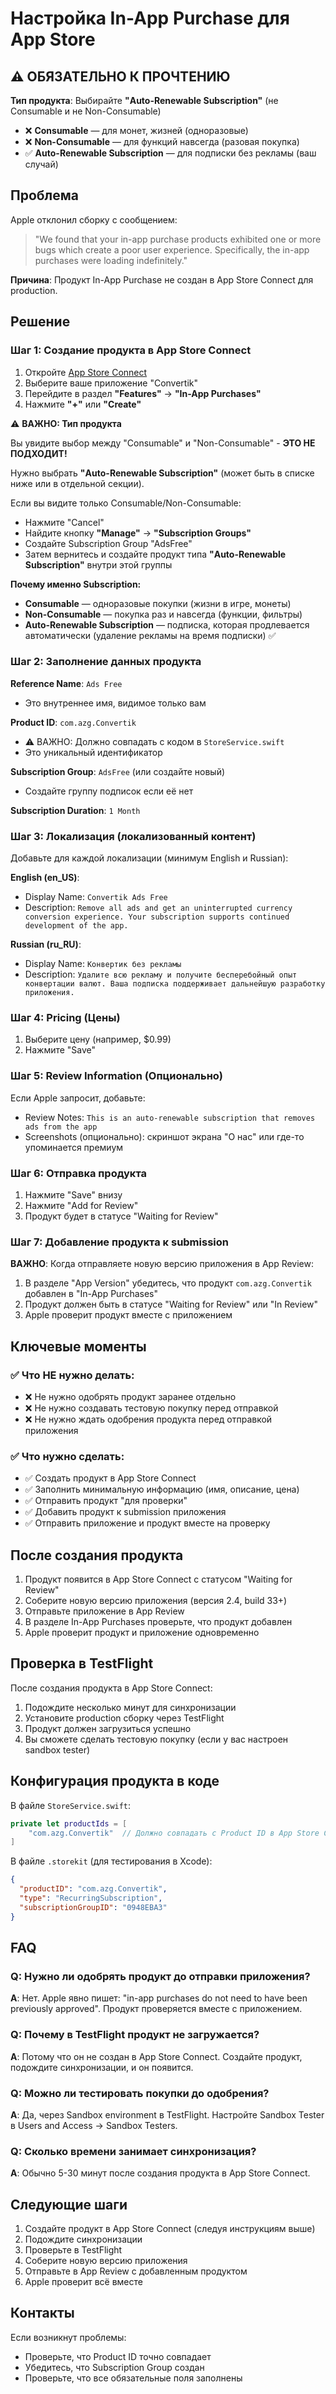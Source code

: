 # Настройка In-App Purchase для App Store

## ⚠️ ОБЯЗАТЕЛЬНО К ПРОЧТЕНИЮ

**Тип продукта**: Выбирайте **"Auto-Renewable Subscription"** (не Consumable и не Non-Consumable)

- ❌ **Consumable** — для монет, жизней (одноразовые)
- ❌ **Non-Consumable** — для функций навсегда (разовая покупка)
- ✅ **Auto-Renewable Subscription** — для подписки без рекламы (ваш случай)

## Проблема

Apple отклонил сборку с сообщением:
> "We found that your in-app purchase products exhibited one or more bugs which create a poor user experience. Specifically, the in-app purchases were loading indefinitely."

**Причина**: Продукт In-App Purchase не создан в App Store Connect для production.

## Решение

### Шаг 1: Создание продукта в App Store Connect

1. Откройте [App Store Connect](https://appstoreconnect.apple.com)
2. Выберите ваше приложение "Convertik"
3. Перейдите в раздел **"Features"** → **"In-App Purchases"**
4. Нажмите **"+"** или **"Create"**

⚠️ **ВАЖНО: Тип продукта**

Вы увидите выбор между "Consumable" и "Non-Consumable" - **ЭТО НЕ ПОДХОДИТ!**

Нужно выбрать **"Auto-Renewable Subscription"** (может быть в списке ниже или в отдельной секции).

Если вы видите только Consumable/Non-Consumable:
- Нажмите "Cancel"
- Найдите кнопку **"Manage"** → **"Subscription Groups"** 
- Создайте Subscription Group "AdsFree"
- Затем вернитесь и создайте продукт типа **"Auto-Renewable Subscription"** внутри этой группы

**Почему именно Subscription:**
- **Consumable** — одноразовые покупки (жизни в игре, монеты)
- **Non-Consumable** — покупка раз и навсегда (функции, фильтры)
- **Auto-Renewable Subscription** — подписка, которая продлевается автоматически (удаление рекламы на время подписки) ✅

### Шаг 2: Заполнение данных продукта

**Reference Name**: `Ads Free`
- Это внутреннее имя, видимое только вам

**Product ID**: `com.azg.Convertik`
- ⚠️ ВАЖНО: Должно совпадать с кодом в `StoreService.swift`
- Это уникальный идентификатор

**Subscription Group**: `AdsFree` (или создайте новый)
- Создайте группу подписок если её нет

**Subscription Duration**: `1 Month`

### Шаг 3: Локализация (локализованный контент)

Добавьте для каждой локализации (минимум English и Russian):

**English (en_US)**:
- Display Name: `Convertik Ads Free`
- Description: `Remove all ads and get an uninterrupted currency conversion experience. Your subscription supports continued development of the app.`

**Russian (ru_RU)**:
- Display Name: `Конвертик без рекламы`
- Description: `Удалите всю рекламу и получите бесперебойный опыт конвертации валют. Ваша подписка поддерживает дальнейшую разработку приложения.`

### Шаг 4: Pricing (Цены)

1. Выберите цену (например, $0.99)
2. Нажмите "Save"

### Шаг 5: Review Information (Опционально)

Если Apple запросит, добавьте:
- Review Notes: `This is an auto-renewable subscription that removes ads from the app`
- Screenshots (опционально): скриншот экрана "О нас" или где-то упоминается премиум

### Шаг 6: Отправка продукта

1. Нажмите "Save" внизу
2. Нажмите "Add for Review"
3. Продукт будет в статусе "Waiting for Review"

### Шаг 7: Добавление продукта к submission

**ВАЖНО**: Когда отправляете новую версию приложения в App Review:

1. В разделе "App Version" убедитесь, что продукт `com.azg.Convertik` добавлен в "In-App Purchases"
2. Продукт должен быть в статусе "Waiting for Review" или "In Review"
3. Apple проверит продукт вместе с приложением

## Ключевые моменты

### ✅ Что НЕ нужно делать:

- ❌ Не нужно одобрять продукт заранее отдельно
- ❌ Не нужно создавать тестовую покупку перед отправкой
- ❌ Не нужно ждать одобрения продукта перед отправкой приложения

### ✅ Что нужно сделать:

- ✅ Создать продукт в App Store Connect
- ✅ Заполнить минимальную информацию (имя, описание, цена)
- ✅ Отправить продукт "для проверки"
- ✅ Добавить продукт к submission приложения
- ✅ Отправить приложение и продукт вместе на проверку

## После создания продукта

1. Продукт появится в App Store Connect с статусом "Waiting for Review"
2. Соберите новую версию приложения (версия 2.4, build 33+)
3. Отправьте приложение в App Review
4. В разделе In-App Purchases проверьте, что продукт добавлен
5. Apple проверит продукт и приложение одновременно

## Проверка в TestFlight

После создания продукта в App Store Connect:

1. Подождите несколько минут для синхронизации
2. Установите production сборку через TestFlight
3. Продукт должен загрузиться успешно
4. Вы сможете сделать тестовую покупку (если у вас настроен sandbox tester)

## Конфигурация продукта в коде

В файле `StoreService.swift`:
```swift
private let productIds = [
    "com.azg.Convertik"  // Должно совпадать с Product ID в App Store Connect
]
```

В файле `.storekit` (для тестирования в Xcode):
```json
{
  "productID": "com.azg.Convertik",
  "type": "RecurringSubscription",
  "subscriptionGroupID": "0948EBA3"
}
```

## FAQ

### Q: Нужно ли одобрять продукт до отправки приложения?
**A**: Нет. Apple явно пишет: "in-app purchases do not need to have been previously approved". Продукт проверяется вместе с приложением.

### Q: Почему в TestFlight продукт не загружается?
**A**: Потому что он не создан в App Store Connect. Создайте продукт, подождите синхронизации, и он появится.

### Q: Можно ли тестировать покупки до одобрения?
**A**: Да, через Sandbox environment в TestFlight. Настройте Sandbox Tester в Users and Access → Sandbox Testers.

### Q: Сколько времени занимает синхронизация?
**A**: Обычно 5-30 минут после создания продукта в App Store Connect.

## Следующие шаги

1. Создайте продукт в App Store Connect (следуя инструкциям выше)
2. Подождите синхронизации
3. Проверьте в TestFlight
4. Соберите новую версию приложения
5. Отправьте в App Review с добавленным продуктом
6. Apple проверит всё вместе

## Контакты

Если возникнут проблемы:
- Проверьте, что Product ID точно совпадает
- Убедитесь, что Subscription Group создан
- Проверьте, что все обязательные поля заполнены

